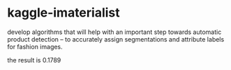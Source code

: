 # kaggle-imaterialist
develop algorithms that will help with an important step towards automatic product detection – to accurately assign segmentations and attribute labels for fashion images.

the result is 0.1789